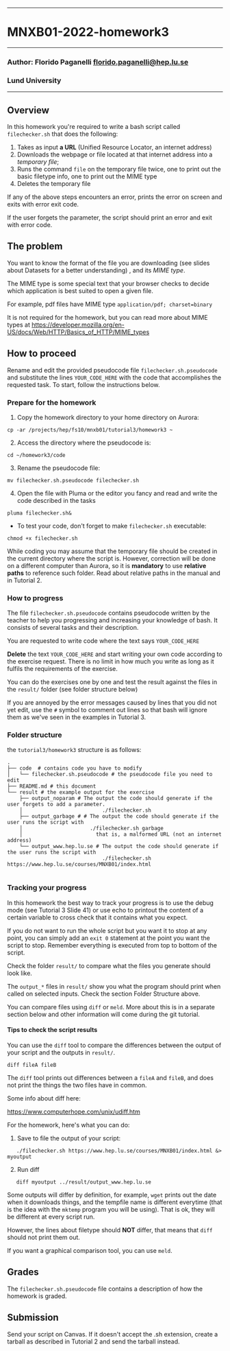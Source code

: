 --------------------------------------------------------
# MNXB01-2022-homework3
--------------------------------------------------------
### Author: Florido Paganelli florido.paganelli@hep.lu.se
###         Lund University
--------------------------------------------------------

## Overview 

In this homework you're required to write a bash script called `filechecker.sh` 
that does the following: 

1) Takes as input **a URL** (Unified Resource Locator, an internet address)
2) Downloads the webpage or file located at that internet address into  a *temporary file*;
3) Runs the command `file` on the temporary file twice, one to print out
   the basic filetype info, one to print out the MIME type
4) Deletes the temporary file

If any of the above steps encounters an error, prints the error on screen
and exits with error exit code.

If the user forgets the parameter, the script should print an error and
exit with error code.

## The problem

You want to know the format of the file you are downloading 
(see slides about Datasets for a better understanding) , and its
*MIME type*. 

The MIME type is some special text that your browser checks
to decide which application is best suited to open a given file.

For example, pdf files have MIME type
    `application/pdf; charset=binary`

It is not required for the homework, but you can read more about 
MIME types at 
<https://developer.mozilla.org/en-US/docs/Web/HTTP/Basics_of_HTTP/MIME_types>

## How to proceed

Rename and edit the provided pseudocode file `filechecker.sh.pseudocode`
and substitute the lines `YOUR_CODE_HERE` with the code that 
accomplishes the requested task. To start, follow the instructions below.

### Prepare for the homework

1. Copy the homework directory to your 
   home directory on Aurora:

```console
cp -ar /projects/hep/fs10/mnxb01/tutorial3/homework3 ~
```

2. Access the directory where the pseudocode is:

```console
cd ~/homework3/code
```

3. Rename the pseudocode file:

```console
mv filechecker.sh.pseudocode filechecker.sh
```

4. Open the file with Pluma or the editor you fancy and read and write 
the code described in the tasks

```console
pluma filechecker.sh&
```

- To test your code, don't forget to make `filechecker.sh` executable:

```console
chmod +x filechecker.sh
```

While coding you may assume that the temporary file should be created 
in the current directory where the script is.
However, correction will be done on a different computer than Aurora,
so it is **mandatory** to use **relative paths** to reference such folder.
Read about relative paths in the manual and in Tutorial 2.
   
### How to progress 

The file `filechecker.sh.pseudocode` contains pseudocode written by the
teacher to help you progressing and increasing your knowledge of bash.
It consists of several tasks and their description.

You are requested to write code where the text says `YOUR_CODE_HERE`

**Delete** the text `YOUR_CODE_HERE` and start writing your own code
according to the exercise request. There is no limit in how much you 
write as long as it fulfils the requirements of the exercise.

You can do the exercises one by one and test the result against the
files in the `result/` folder (see folder structure below)

If you are annoyed by the error messages caused by lines that you did 
not yet edit, use the `#` symbol to comment out lines so that bash will 
ignore them as we've seen in the examples in Tutorial 3.

### Folder structure

the `tutorial3/homework3` structure is as follows:

```console
.
├── code  # contains code you have to modify
│   └── filechecker.sh.pseudocode # the pseudocode file you need to edit
├── README.md # this document
└── result # the example output for the exercise
    ├── output_noparam # The output the code should generate if the user forgets to add a parameter.
    │                          ./filechecker.sh
    ├── output_garbage # # The output the code should generate if the user runs the script with
    │                      ./filechecker.sh garbage
    │                        that is, a malformed URL (not an internet address)   
    └── output_www.hep.lu.se # The output the code should generate if the user runs the script with
                               ./filechecker.sh https://www.hep.lu.se/courses/MNXB01/index.html
                            
```

### Tracking your progress

In this homework the best way to track your progress is to use the debug mode
(see Tutorial 3 Slide 41) or use echo to printout the content of a certain variable 
to cross check that it contains what you expect.

If you do not want to run the whole script but you want it to stop at
any point, you can simply add an `exit 0` statement at the point you want the 
script to stop. Remember everything is executed from top to bottom of the script.

Check the folder `result/` to compare what the files you generate should look like.

The `output_*` files in `result/` show you what the program should print when 
called on selected inputs. Check the section Folder Structure above.

You can compare files using `diff` or `meld`. More about this is in a separate section below
and other information will come during the git tutorial.

#### Tips to check the script results

You can use the `diff` tool to compare the differences between the 
output of your script and the outputs in `result/`.

```console
diff fileA fileB
```

The `diff` tool prints out differences between a `fileA` and `fileB`,
and does not print the things the two files have in common.

Some info about diff here:

<https://www.computerhope.com/unix/udiff.htm>

For the homework, here's what you can do:

1) Save to file the output of your script:

```console
   ./filechecker.sh https://www.hep.lu.se/courses/MNXB01/index.html &> myoutput
```

2) Run diff 

```console
   diff myoutput ../result/output_www.hep.lu.se
```

Some outputs will differ by definition, for example, `wget` prints out
the date when it downloads things, and the tempfile name is different
everytime (that is the idea with the `mktemp` program you will be using).
That is ok, they will be different at every script run.

However, the lines about filetype should **NOT** differ, that means that `diff`
should not print them out.

If you want a graphical comparison tool, you can use `meld`.

## Grades

The `filechecker.sh.pseudocode` file contains a description of how the 
homework is graded. 

## Submission

Send your script on Canvas. If it doesn't accept the .sh extension,
create a tarball as described in Tutorial 2 and send the tarball instead.
